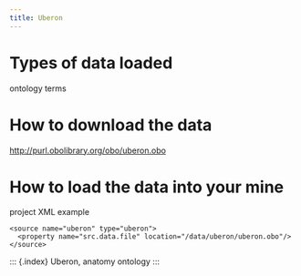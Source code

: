 ```yaml
---
title: Uberon
---
```


Types of data loaded
====================

ontology terms

How to download the data
========================

<http://purl.obolibrary.org/obo/uberon.obo>

How to load the data into your mine
===================================

project XML example

``` {.xml}
<source name="uberon" type="uberon">
  <property name="src.data.file" location="/data/uberon/uberon.obo"/>
</source>
```

::: {.index}
Uberon, anatomy ontology
:::

